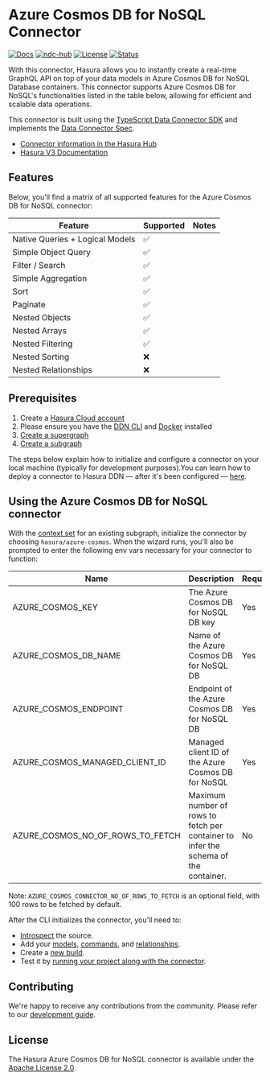 # Azure Cosmos DB for NoSQL Connector

[![Docs](https://img.shields.io/badge/docs-v3.x-brightgreen.svg?style=flat)](https://hasura.io/docs/3.0/latest/connectors/azure-cosmos/)
[![ndc-hub](https://img.shields.io/badge/ndc--hub-azure--cosmos-blue.svg?style=flat)](https://hasura.io/connectors/azure-cosmos)
[![License](https://img.shields.io/badge/license-Apache--2.0-purple.svg?style=flat)](LICENSE.txt)
[![Status](https://img.shields.io/badge/status-alpha-yellow.svg?style=flat)](./readme.md)

With this connector, Hasura allows you to instantly create a real-time GraphQL API on top of your data models in Azure
Cosmos DB for NoSQL Database containers. This connector supports Azure Cosmos DB for NoSQL's functionalities listed in
the table below, allowing for efficient and scalable data operations.

This connector is built using the [TypeScript Data Connector SDK](https://github.com/hasura/ndc-sdk-typescript) and
implements the [Data Connector Spec](https://github.com/hasura/ndc-spec).

- [Connector information in the Hasura Hub](https://hasura.io/connectors/azure-cosmos)
- [Hasura V3 Documentation](https://hasura.io/docs/3.0)

## Features

Below, you'll find a matrix of all supported features for the Azure Cosmos DB for NoSQL connector:

| Feature                         | Supported | Notes |
|---------------------------------|-----------|-------|
| Native Queries + Logical Models | ✅        |       |
| Simple Object Query             | ✅        |       |
| Filter / Search                 | ✅        |       |
| Simple Aggregation              | ✅        |       |
| Sort                            | ✅        |       |
| Paginate                        | ✅        |       |
| Nested Objects                  | ✅        |       |
| Nested Arrays                   | ✅        |       |
| Nested Filtering                | ✅        |       |
| Nested Sorting                  | ❌        |       |
| Nested Relationships            | ❌        |       |

## Prerequisites

1. Create a [Hasura Cloud account](https://console.hasura.io)
2. Please ensure you have the [DDN CLI](https://hasura.io/docs/3.0/cli/installation) and
   [Docker](https://docs.docker.com/engine/install/) installed
3. [Create a supergraph](https://hasura.io/docs/3.0/getting-started/init-supergraph)
4. [Create a subgraph](https://hasura.io/docs/3.0/getting-started/init-subgraph)

The steps below explain how to initialize and configure a connector on your local machine (typically for development
purposes).You can learn how to deploy a connector to Hasura DDN — after it's been configured —
[here](https://hasura.io/docs/3.0/getting-started/deployment/deploy-a-connector).

## Using the Azure Cosmos DB for NoSQL connector

With the [context set](https://hasura.io/docs/3.0/cli/commands/ddn_context_set/) for an existing subgraph, initialize
the connector by choosing `hasura/azure-cosmos`. When the wizard runs, you'll also be prompted to enter the following
env vars necessary for your connector to function:

| Name                             | Description                                                                         | Required |
| -------------------------------- | ----------------------------------------------------------------------------------- | -------- |
| AZURE_COSMOS_KEY                 | The Azure Cosmos DB for NoSQL DB key                                                | Yes      |
| AZURE_COSMOS_DB_NAME             | Name of the Azure Cosmos DB for NoSQL DB                                            | Yes      |
| AZURE_COSMOS_ENDPOINT            | Endpoint of the Azure Cosmos DB for NoSQL DB                                        | Yes      |
| AZURE_COSMOS_MANAGED_CLIENT_ID   | Managed client ID of the Azure Cosmos DB for NoSQL                                  | Yes      |
| AZURE_COSMOS_NO_OF_ROWS_TO_FETCH | Maximum number of rows to fetch per container to infer the schema of the container. | No       |

Note: `AZURE_COSMOS_CONNECTOR_NO_OF_ROWS_TO_FETCH` is an optional field, with 100 rows to be fetched by default.

After the CLI initializes the connector, you'll need to:

- [Introspect](https://hasura.io/docs/3.0/cli/commands/ddn_connector_introspect) the source.
- Add your [models](https://hasura.io/docs/3.0/cli/commands/ddn_model_add),
  [commands](https://hasura.io/docs/3.0/cli/commands/ddn_command_add), and
  [relationships](https://hasura.io/docs/3.0/cli/commands/ddn_relationship_add).
- Create a [new build](https://hasura.io/docs/3.0/cli/commands/ddn_supergraph_build_local).
- Test it by [running your project along with the connector](https://hasura.io/docs/3.0/cli/commands/ddn_run#examples).

## Contributing

We're happy to receive any contributions from the community. Please refer to our
[development guide](https://github.com/hasura/ndc-azure-cosmos-connector/blob/main/docs/development.md).

## License

The Hasura Azure Cosmos DB for NoSQL connector is available under the
[Apache License 2.0](https://www.apache.org/licenses/LICENSE-2.0).
